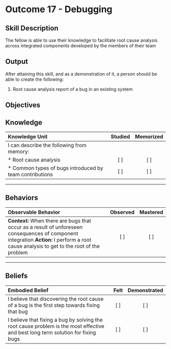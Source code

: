 # Outcome 17 - Debugging

**Skill Description**
----------
The fellow is able to use their knowledge to facilitate root cause analysis across integrated components developed by the members of their team

**Output**
----------
After attaining this skill, and as a demonstration of it, a person should be able to create the following:

1. Root cause analysis report of a bug in an existing system


**Objectives**
----------
## **Knowledge**


| Knowledge Unit   |      Studied      | Memorized |
|:-------------|:------------------:|:--------:|
| I can describe the following from memory: | | |
| * Root cause analysis | [ ] | [ ]  |
| * Common types of bugs introduced by team contributions     | [ ] | [ ]  |


----------


## **Behaviors**

| Observable Behavior   |      Observed      | Mastered |
|:-------------|:------------------:|:--------:|
| **Context:** When there are bugs that occur as a result of unforeseen consequences of component integration **Action:** I perform a root cause analysis to get to the root of the problem | [ ] | [ ]  |


----------


## **Beliefs**


| Embodied Belief   |      Felt      | Demonstrated |
|:-------------|:------------------:|:--------:|
| I believe that discovering the root cause of a bug is the first step towards fixing that bug  | [ ] | [ ]  |
| I believe that fixing a bug by solving the root cause problem is the most effective and best long term solution for fixing bugs  | [ ] | [ ]  |
